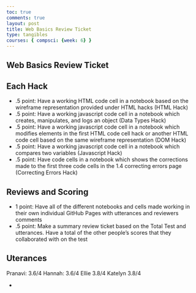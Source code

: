 ```yaml
---
toc: true
comments: true
layout: post
title: Web Basics Review Ticket
type: tangibles
courses: { compsci: {week: 6} }
---
```


## Web Basics Review Ticket

## Each Hack
- .5 point: Have a working HTML code cell in a notebook based on the wireframe representation provided under HTML hacks (HTML Hack)
- .5 point: Have a working javascript code cell in a notebook which creates, manipulates, and logs an object (Data Types Hack)
- .5 point: Have a working javascript code cell in a notebook which modifies elements in the first HTML code cell hack or another HTML code cell based on the same wireframe representation (DOM Hack)
- .5 point: Have a working javascript code cell in a notebook which compares two variables (Javascript Hack)
- .5 point: Have code cells in a notebook which shows the corrections made to the first three code cells in the 1.4 correcting errors page (Correcting Errors Hack)
## Reviews and Scoring
- 1 point: Have all of the different notebooks and cells made working in their own individual GitHub Pages with utterances and reviewers comments
- .5 point: Make a summary review ticket based on the Total Test and utterances. Have a total of the other people’s scores that they collaborated with on the test

## Uterances
Pranavi: 3.6/4
Hannah: 3.6/4
Ellie 3.8/4
Katelyn 3.8/4

- 